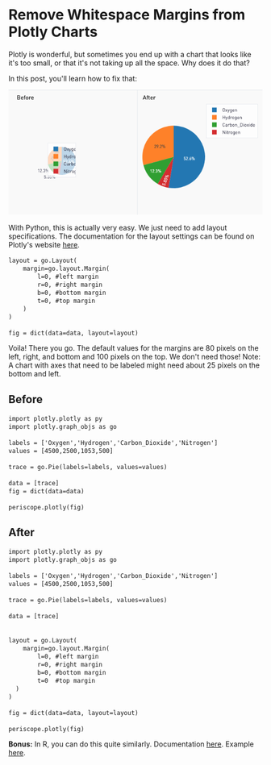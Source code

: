 # Remove Whitespace Margins from Plotly Charts

Plotly is wonderful, but sometimes you end up with a chart that looks like it's too small, or that it's not taking up all the space. Why does it do that?

In this post, you'll learn how to fix that:

![Before and After](/Python/Remove_Whitespace_Margin_from_Plotly_Charts/Images/before_and_after.png)

With Python, this is actually very easy. We just need to add layout specifications. The documentation for the layout settings can be found on Plotly's website [here](https://plot.ly/python/reference/#layout-margin).

    layout = go.Layout(
    	margin=go.layout.Margin(
        	l=0, #left margin
        	r=0, #right margin
        	b=0, #bottom margin
        	t=0, #top margin
    	)
    )
    
    fig = dict(data=data, layout=layout) 

 Voila! There you go. The default values for the margins are 80 pixels on the left, right, and bottom and 100 pixels on the top. We don't need those! Note: A chart with axes that need to be labeled might need about 25 pixels on the bottom and left.

## Before

    import plotly.plotly as py
    import plotly.graph_objs as go
    
    labels = ['Oxygen','Hydrogen','Carbon_Dioxide','Nitrogen']
    values = [4500,2500,1053,500]
    
    trace = go.Pie(labels=labels, values=values)
    
    data = [trace]
    fig = dict(data=data)
    
    periscope.plotly(fig)

## After

	import plotly.plotly as py
	import plotly.graph_objs as go

	labels = ['Oxygen','Hydrogen','Carbon_Dioxide','Nitrogen']
	values = [4500,2500,1053,500]

	trace = go.Pie(labels=labels, values=values)

	data = [trace]


	layout = go.Layout(
		margin=go.layout.Margin(
        	l=0, #left margin
        	r=0, #right margin
        	b=0, #bottom margin
        	t=0  #top margin
      )
	)

	fig = dict(data=data, layout=layout)

	periscope.plotly(fig)

**Bonus:** In R, you can do this quite similarly. Documentation [here](https://plot.ly/r/reference/#layout-margin). Example [here](https://plot.ly/r/axes/#subcategory-axes).